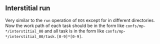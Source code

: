 ## Interstitial run

Very similar to the `run` operation of `EOS` except for in different directories. Now the work path of each task should be in the form like `confs/mp-*/interstitial_00` and all task is in the form like `confs/mp-*/interstitial_00/task.[0-9]*[0-9]`.
